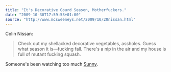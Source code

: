 ```yaml
---
title: "It's Decorative Gourd Season, Motherfuckers."
date: "2009-10-30T17:59:53+01:00"
source: "http://www.mcsweeneys.net/2009/10/20nissan.html"
---
```


Colin Nissan:

> Check out my shellacked decorative vegetables, assholes. Guess what season it is—fucking fall. There's a nip in the air and my house is full of mutant fucking squash.

Someone's been watching too much [Sunny](http://www.hulu.com/its-always-sunny-in-philadelphia).
